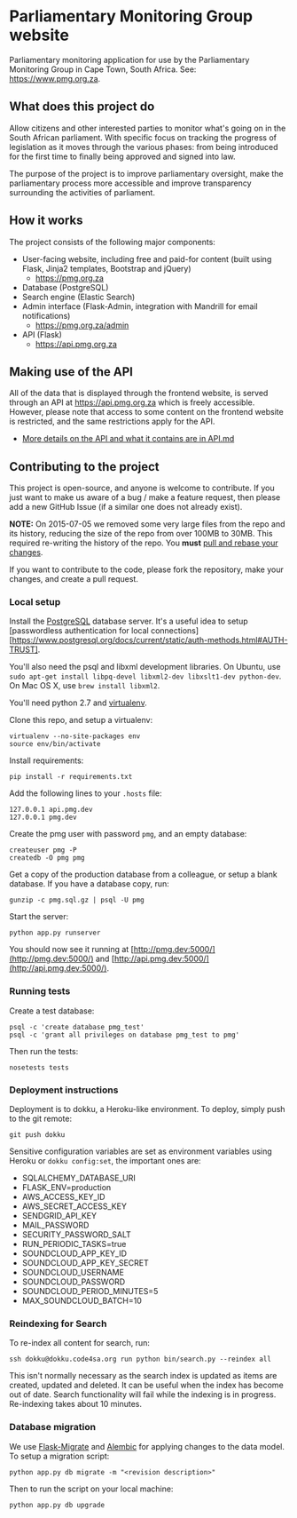 Parliamentary Monitoring Group website
======================================

Parliamentary monitoring application for use by the Parliamentary Monitoring Group in Cape Town, South Africa.
See: https://www.pmg.org.za.

## What does this project do

Allow citizens and other interested parties to monitor what's going on in the South African parliament. With specific
focus on tracking the progress of legislation as it moves through the various phases: from being introduced for the
first time to finally being approved and signed into law.

The purpose of the project is to improve parliamentary oversight, make the parliamentary process more accessible
and improve transparency surrounding the activities of parliament.

## How it works

The project consists of the following major components:

  * User-facing website, including free and paid-for content (built using Flask, Jinja2 templates, Bootstrap and jQuery)
    * https://pmg.org.za
  * Database (PostgreSQL)
  * Search engine (Elastic Search)
  * Admin interface (Flask-Admin, integration with Mandrill for email notifications)
    * https://pmg.org.za/admin
  * API (Flask)
    * https://api.pmg.org.za

## Making use of the API

All of the data that is displayed through the frontend website, is served
through an API at https://api.pmg.org.za which is freely accessible.  However,
please note that access to some content on the frontend website is restricted,
and the same restrictions apply for the API.

* [More details on the API and what it contains are in API.md](API.md)

## Contributing to the project

This project is open-source, and anyone is welcome to contribute. If you just want to make us aware of a bug / make
a feature request, then please add a new GitHub Issue (if a similar one does not already exist).

**NOTE:** On 2015-07-05 we removed some very large files from the repo and its history, reducing the size of the repo from over 100MB to 30MB.
This required re-writing the history of the repo. You **must** [pull and rebase your changes](https://www.kernel.org/pub/software/scm/git/docs/git-rebase.html#_recovering_from_upstream_rebase).

If you want to contribute to the code, please fork the repository, make your changes, and create a pull request.

### Local setup

Install the [PostgreSQL](https://www.postgresql.org/) database server. It's a useful idea to setup [passwordless authentication for local connections][https://www.postgresql.org/docs/current/static/auth-methods.html#AUTH-TRUST].

You'll also need the psql and libxml development libraries. On Ubuntu, use `sudo apt-get install libpq-devel libxml2-dev libxslt1-dev python-dev`. On Mac OS X, use `brew install libxml2`.

You'll need python 2.7 and [virtualenv](https://virtualenv.pypa.io/en/stable/installation/).

Clone this repo, and setup a virtualenv:

    virtualenv --no-site-packages env
    source env/bin/activate

Install requirements:

    pip install -r requirements.txt

Add the following lines to your `.hosts` file:

    127.0.0.1 api.pmg.dev
    127.0.0.1 pmg.dev

Create the pmg user with password `pmg`, and an empty database:

    createuser pmg -P
    createdb -O pmg pmg

Get a copy of the production database from a colleague, or setup a blank database. If you have a database copy, run:

    gunzip -c pmg.sql.gz | psql -U pmg

Start the server:

    python app.py runserver

You should now see it running at [http://pmg.dev:5000/](http://pmg.dev:5000/) and [http://api.pmg.dev:5000/](http://api.pmg.dev:5000/).

### Running tests

Create a test database:

    psql -c 'create database pmg_test'
    psql -c 'grant all privileges on database pmg_test to pmg'

Then run the tests:

    nosetests tests

### Deployment instructions

Deployment is to dokku, a Heroku-like environment. To deploy, simply push to the git remote:

    git push dokku

Sensitive configuration variables are set as environment variables using Heroku or `dokku config:set`, the important ones are:

* SQLALCHEMY_DATABASE_URI
* FLASK_ENV=production
* AWS_ACCESS_KEY_ID
* AWS_SECRET_ACCESS_KEY
* SENDGRID_API_KEY
* MAIL_PASSWORD
* SECURITY_PASSWORD_SALT
* RUN_PERIODIC_TASKS=true
* SOUNDCLOUD_APP_KEY_ID
* SOUNDCLOUD_APP_KEY_SECRET
* SOUNDCLOUD_USERNAME
* SOUNDCLOUD_PASSWORD
* SOUNDCLOUD_PERIOD_MINUTES=5
* MAX_SOUNDCLOUD_BATCH=10

### Reindexing for Search

To re-index all content for search, run:

    ssh dokku@dokku.code4sa.org run python bin/search.py --reindex all

This isn't normally necessary as the search index is updated as items are created, updated and deleted.
It can be useful when the index has become out of date. Search functionality will fail while the indexing
is in progress. Re-indexing takes about 10 minutes.

### Database migration

We use [Flask-Migrate](https://flask-migrate.readthedocs.org/en/latest/) and [Alembic](https://alembic.readthedocs.org/en/latest/) for applying changes to the data model. To setup a migration script:

    python app.py db migrate -m "<revision description>"

Then to run the script on your local machine:

    python app.py db upgrade
